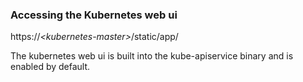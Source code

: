 ### Accessing the Kubernetes web ui
https://_\<kubernetes-master\>_/static/app/

The kubernetes web ui is built into the kube-apiservice binary and is enabled by default.